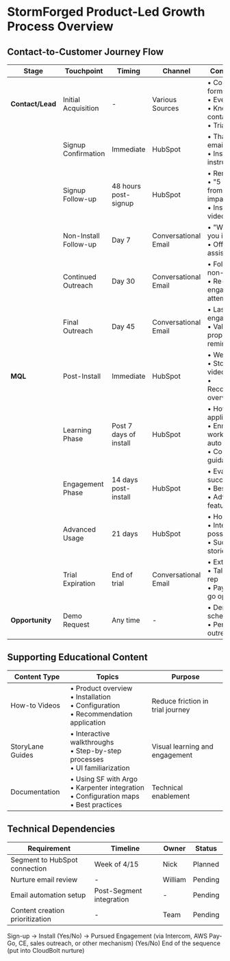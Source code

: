 # StormForged Product-Led Growth Process Overview

## Contact-to-Customer Journey Flow

| Stage            | Touchpoint            | Timing                 | Channel              | Content/Action                                                                              | Owner       |
| ---------------- | --------------------- | ---------------------- | -------------------- | ------------------------------------------------------------------------------------------- | ----------- |
| **Contact/Lead** | Initial Acquisition   | -                      | Various Sources      | • Contact us form<br>• Event leads<br>• Known contacts<br>• Trial signup                    | Marketing   |
|                  | Signup Confirmation   | Immediate              | HubSpot              | • Thank you email<br>• Installation instructions                                            | Automated   |
|                  | Signup Follow-up      | 48 hours post-signup   | HubSpot              | • Reminder email<br>• "5 mins away from seeing the impact"<br>• Installation video          | Automated   |
|                  | Non-Install Follow-up | Day 7                  | Conversational Email | • "Why didn't you install?"<br>• Offer assistance                                           | Caleb       |
|                  | Continued Outreach    | Day 30                 | Conversational Email | • Follow-up on non-installation<br>• Re-engagement attempt                                  | Caleb       |
|                  | Final Outreach        | Day 45                 | Conversational Email | • Last attempt to engage<br>• Value proposition reminder                                    | Caleb       |
| **MQL**          | Post-Install          | Immediate              | HubSpot              | • Welcome<br>• StoryLane video<br>• Recommendation overview                                 | Automated   |
|                  | Learning Phase        | Post 7 days of install | HubSpot              | • How to install applier<br>• Enroll workloads into auto deploy<br>• Configuration guidance | Automated   |
|                  | Engagement Phase      | 14 days post-install   | HubSpot              | • Evaluating success<br>• Best practices<br>• Advanced features                             | Automated   |
|                  | Advanced Usage        | 21 days                | HubSpot              | • Hook features<br>• Integration possibilities<br>• Success stories                         | Automated   |
|                  | Trial Expiration      | End of trial           | Conversational Email | • Extend trial<br>• Talk to sales rep<br>• Pay-as-you-go option                             | Caleb/Sales |
| **Opportunity**  | Demo Request          | Any time               | -                    | • Demo scheduling<br>• Personalized outreach                                                | Caleb       |

## Supporting Educational Content

|Content Type|Topics|Purpose|
|---|---|---|
|How-to Videos|• Product overview<br>• Installation<br>• Configuration<br>• Recommendation application|Reduce friction in trial journey|
|StoryLane Guides|• Interactive walkthroughs<br>• Step-by-step processes<br>• UI familiarization|Visual learning and engagement|
|Documentation|• Using SF with Argo<br>• Karpenter integration<br>• Configuration maps<br>• Best practices|Technical enablement|

## Technical Dependencies

|Requirement|Timeline|Owner|Status|
|---|---|---|---|
|Segment to HubSpot connection|Week of 4/15|Nick|Planned|
|Nurture email review|-|William|Pending|
|Email automation setup|Post-Segment integration|-|Pending|
|Content creation prioritization|-|Team|Pending|


Sign-up -> 
Install (Yes/No) -> 
Pursued Engagement (via Intercom, AWS Pay-Go, CE, sales outreach, or other mechanism) (Yes/No)
End of the sequence (put into CloudBolt nurture)
